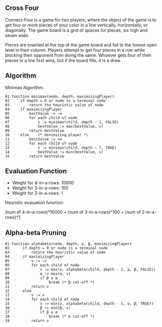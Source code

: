 ## Cross Four
Connect-Four is a game for two players, where the object of the game is to get four or
more pieces of your color in a line vertically, horizontally, or diagonally. The game board
is a grid of spaces for pieces, six high and seven wide.

Pieces are inserted at the top of the game board and fall to the lowest open level in
their column. Players attempt to get four pieces in a row while blocking their opponent
from doing the same. Whoever gets four of their pieces in a line first wins, but if the board
fills, it is a draw.

## Algorithm
Minimax Algorithm.

```Pseudocode
01 function minimax(node, depth, maximizingPlayer)
02     if depth = 0 or node is a terminal node
03         return the heuristic value of node
04     if maximizingPlayer
05         bestValue := −∞
06         for each child of node
07             v := minimax(child, depth − 1, FALSE)
08             bestValue := max(bestValue, v)
09         return bestValue
10     else    (* minimizing player *)
11         bestValue := +∞
12         for each child of node
13             v := minimax(child, depth − 1, TRUE)
14             bestValue := min(bestValue, v)
15         return bestValue
```

## Evaluation Function
- Weight for 4-in-a-rows: 10000
- Weight for 3-in-a-rows: 100
- Weight for 2-in-a-rows: 1
  
Heuristic evaluation function:

(num of 4-in-a-rows)*10000 + (num of 3-in-a-rows)*100 + (num of 2-in-a-rows)*1 
      
## Alpha-beta Pruning

```Pseudocode
01 function alphabeta(node, depth, α, β, maximizingPlayer)
02      if depth = 0 or node is a terminal node
03          return the heuristic value of node
04      if maximizingPlayer
05          v := -∞
06          for each child of node
07              v := max(v, alphabeta(child, depth - 1, α, β, FALSE))
08              α := max(α, v)
09              if β ≤ α
10                  break (* β cut-off *)
11          return v
12      else
13          v := ∞
14          for each child of node
15              v := min(v, alphabeta(child, depth - 1, α, β, TRUE))
16              β := min(β, v)
17              if β ≤ α
18                  break (* α cut-off *)
19          return v
```
